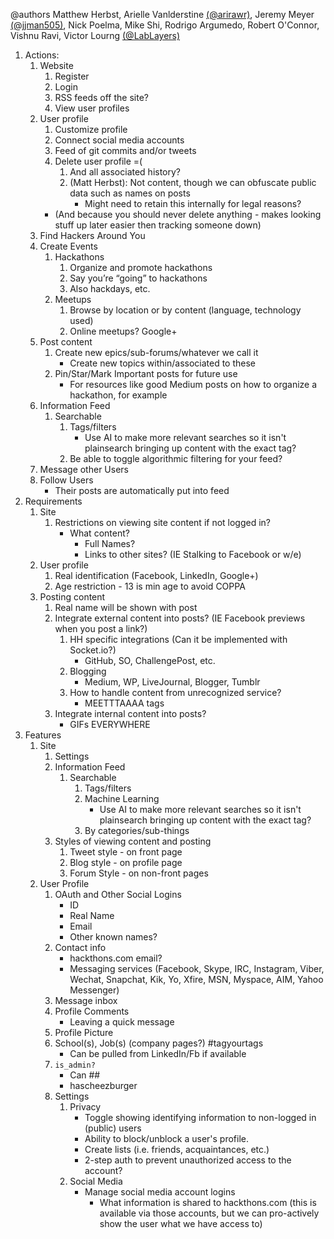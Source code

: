 @authors Matthew Herbst, Arielle Vanlderstine [(@arirawr)](http://github.com/arirawr), Jeremy Meyer [(@jjman505)](http://github.com/jjman505), Nick Poelma, Mike Shi, Rodrigo Argumedo, Robert O'Connor, Vishnu Ravi, Victor Lourng [(@LabLayers)](http://github.com/lablayers)

1. Actions:
	1. Website
		1. Register
		2. Login
		3. RSS feeds off the site?
		4. View user profiles
	2. User profile
		1. Customize profile
		2. Connect social media accounts
		3. Feed of git commits and/or tweets
		4. Delete user profile =(
			1. And all associated history?
			2. (Matt Herbst): Not content, though we can obfuscate public data such as names on posts
				* Might need to retain this internally for legal reasons?
		* (And because you should never delete anything - makes looking stuff up later easier then tracking someone down)
	3. Find Hackers Around You
	4. Create Events
		1. Hackathons
			1. Organize and promote hackathons
			2. Say you’re “going” to hackathons
			3. Also hackdays, etc.
		2. Meetups
			1. Browse by location or by content (language, technology used)
			2. Online meetups? Google+
	5. Post content
		1. Create new epics/sub-forums/whatever we call it
			* Create new topics within/associated to these
		2. Pin/Star/Mark Important posts for future use
			* For resources like good Medium posts on how to organize a hackathon, for example
	6. Information Feed
		1. Searchable
			1. Tags/filters
				* Use AI to make more relevant searches so it isn't plainsearch bringing up content with the exact tag?
			2. Be able to toggle algorithmic filtering for your feed?
	7. Message other Users
	8. Follow Users
		* Their posts are automatically put into feed
2. Requirements
	1. Site
		1. Restrictions on viewing site content if not logged in?
			* What content?
				* Full Names?
				* Links to other sites? (IE Stalking to Facebook or w/e)
	2. User profile
		1. Real identification (Facebook, LinkedIn, Google+)
		2. Age restriction - 13 is min age to avoid COPPA
	3. Posting content
		1. Real name will be shown with post
		2. Integrate external content into posts? (IE Facebook previews when you post a link?)
			1. HH specific integrations (Can it be implemented with Socket.io?)
				* GitHub, SO, ChallengePost, etc.
			2. Blogging
				* Medium, WP, LiveJournal, Blogger, Tumblr
			3. How to handle content from unrecognized service?
				* MEETTTAAAA tags
		3. Integrate internal content into posts?
			* GIFs EVERYWHERE
3. Features
	1. Site
		1. Settings
		2. Information Feed
			1. Searchable
				1. Tags/filters
				2. Machine Learning
					* Use AI to make more relevant searches so it isn't plainsearch bringing up content with the exact tag?
				3. By categories/sub-things
		3. Styles of viewing content and posting
			1. Tweet style - on front page
			2. Blog style - on profile page
			3. Forum Style - on non-front pages
	2. User Profile
		1. OAuth and Other Social Logins
			* ID
			* Real Name
			* Email
			* Other known names?
		2. Contact info
			* hackthons.com email?
			* Messaging services (Facebook, Skype, IRC, Instagram, Viber, Wechat, Snapchat, Kik, Yo, Xfire, MSN, Myspace, AIM, Yahoo Messenger)
		3. Message inbox
		4. Profile Comments
			* Leaving a quick message
		5. Profile Picture
		6. School(s), Job(s) (company pages?) #tagyourtags
			* Can be pulled from LinkedIn/Fb if available
		7. `is_admin?`
			* Can ##
			* hascheezburger
		8. Settings
			1. Privacy
				* Toggle showing identifying information to non-logged in (public) users
				* Ability to block/unblock a user's profile.
				* Create lists (i.e. friends, acquaintances, etc.)
				* 2-step auth to prevent unauthorized access to the account?
			1. Social Media
				* Manage social media account logins
				  * What information is shared to hackthons.com (this is available via those accounts, but we can pro-actively show the user what we have access to)
